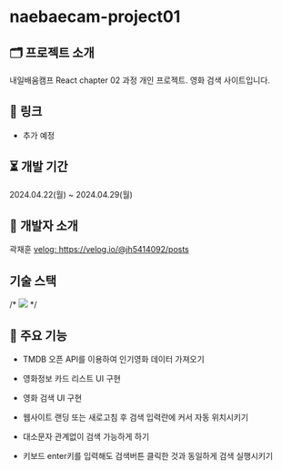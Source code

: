 # naebaecam-project01

##  🗂️ 프로젝트 소개

내일배움캠프 React chapter 02 과정 개인 프로젝트.
영화 검색 사이트입니다.

## 🔖 링크

- 추가 예정

## ⏳ 개발 기간

2024.04.22(월) ~ 2024.04.29(월)

## 🐤 개발자 소개

곽재훈
<a href="https://velog.io/@jh5414092/posts">velog: https://velog.io/@jh5414092/posts</a>

## 기술 스택
/* <img src="https://img.shields.io/badge/JavaScript-#F7DF1E?style=for-the-badge&logo=JavaScript&logoColor=white"> */


## 📌 주요 기능

- TMDB 오픈 API를 이용하여 인기영화 데이터 가져오기
- 영화정보 카드 리스트 UI 구현
- 영화 검색 UI 구현

- 웹사이트 랜딩 또는 새로고침 후 검색 입력란에 커서 자동 위치시키기
- 대소문자 관계없이 검색 가능하게 하기
- 키보드 enter키를 입력해도 검색버튼 클릭한 것과 동일하게 검색 실행시키기

